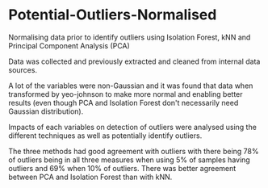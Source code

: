 # Potential-Outliers-Normalised
Normalising data prior to identify outliers using Isolation Forest, kNN and Principal Component Analysis (PCA)

Data was collected and previously extracted and cleaned from internal data sources. 

A lot of the variables were non-Gaussian and it was found that data when transformed by yeo-johnson to make more normal and enabling better results (even though PCA and Isolation Forest don't necessarily need Gaussian distribution).

Impacts of each variables on detection of outliers were analysed using the different techniques as well as potentially identify outliers. 

The three methods had good agreement with outliers with there being 78% of outliers being in all three measures when using 5% of samples having outliers and 69% when 10% of outliers. There was better agreement between PCA and Isolation Forest than with kNN. 
